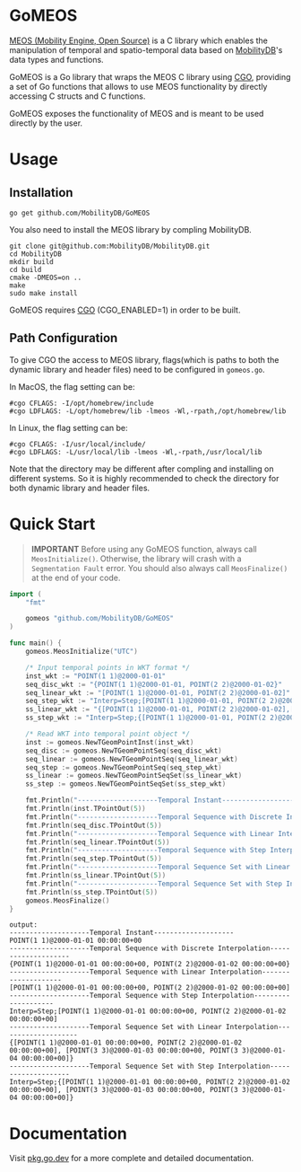 # GoMEOS

[MEOS (Mobility Engine, Open Source)](https://www.libmeos.org/) is a C library which enables the manipulation of
temporal and spatio-temporal data based on [MobilityDB](https://mobilitydb.com/)'s data types and functions.

GoMEOS is a Go library that wraps the MEOS C library using [CGO](https://pkg.go.dev/cmd/cgo), providing a set of Go functions that allows to use MEOS functionality by directly accessing C structs and C functions.

GoMEOS exposes the functionality of MEOS and is meant to be used directly by the user.

# Usage

## Installation
```shell
go get github.com/MobilityDB/GoMEOS
```
You also need to install the MEOS library by compling MobilityDB.
```shell
git clone git@github.com:MobilityDB/MobilityDB.git
cd MobilityDB
mkdir build
cd build
cmake -DMEOS=on ..
make
sudo make install
```
GoMEOS requires [CGO](https://pkg.go.dev/cmd/cgo) (CGO_ENABLED=1) in order to be built.

## Path Configuration
To give CGO the access to MEOS library, flags(which is paths to both the dynamic library and header files) need to be configured in `gomeos.go`.

In MacOS, the flag setting can be:
```shell
#cgo CFLAGS: -I/opt/homebrew/include
#cgo LDFLAGS: -L/opt/homebrew/lib -lmeos -Wl,-rpath,/opt/homebrew/lib
```

In Linux, the flag setting can be:
```shell
#cgo CFLAGS: -I/usr/local/include/
#cgo LDFLAGS: -L/usr/local/lib -lmeos -Wl,-rpath,/usr/local/lib
```
Note that the directory may be different after compling and installing on different systems. So it is highly recommended to check the directory for both dynamic library and header files.

# Quick Start
> **IMPORTANT** Before using any GoMEOS function, always call `MeosInitialize()`. Otherwise, the library will crash with a `Segmentation Fault` error. You should also always call `MeosFinalize()` at the end of your code.

```go
import (
	"fmt"

	gomeos "github.com/MobilityDB/GoMEOS"
)

func main() {
	gomeos.MeosInitialize("UTC")

	/* Input temporal points in WKT format */
	inst_wkt := "POINT(1 1)@2000-01-01"
	seq_disc_wkt := "{POINT(1 1)@2000-01-01, POINT(2 2)@2000-01-02}"
	seq_linear_wkt := "[POINT(1 1)@2000-01-01, POINT(2 2)@2000-01-02]"
	seq_step_wkt := "Interp=Step;[POINT(1 1)@2000-01-01, POINT(2 2)@2000-01-02]"
	ss_linear_wkt := "{[POINT(1 1)@2000-01-01, POINT(2 2)@2000-01-02],[POINT(3 3)@2000-01-03, POINT(3 3)@2000-01-04]}"
	ss_step_wkt := "Interp=Step;{[POINT(1 1)@2000-01-01, POINT(2 2)@2000-01-02],[POINT(3 3)@2000-01-03, POINT(3 3)@2000-01-04]}"

	/* Read WKT into temporal point object */
	inst := gomeos.NewTGeomPointInst(inst_wkt)
	seq_disc := gomeos.NewTGeomPointSeq(seq_disc_wkt)
	seq_linear := gomeos.NewTGeomPointSeq(seq_linear_wkt)
	seq_step := gomeos.NewTGeomPointSeq(seq_step_wkt)
	ss_linear := gomeos.NewTGeomPointSeqSet(ss_linear_wkt)
	ss_step := gomeos.NewTGeomPointSeqSet(ss_step_wkt)

	fmt.Println("--------------------Temporal Instant--------------------")
	fmt.Println(inst.TPointOut(5))
	fmt.Println("--------------------Temporal Sequence with Discrete Interpolation--------------------")
	fmt.Println(seq_disc.TPointOut(5))
	fmt.Println("--------------------Temporal Sequence with Linear Interpolation--------------------")
	fmt.Println(seq_linear.TPointOut(5))
	fmt.Println("--------------------Temporal Sequence with Step Interpolation--------------------")
	fmt.Println(seq_step.TPointOut(5))
	fmt.Println("--------------------Temporal Sequence Set with Linear Interpolation--------------------")
	fmt.Println(ss_linear.TPointOut(5))
	fmt.Println("--------------------Temporal Sequence Set with Step Interpolation--------------------")
	fmt.Println(ss_step.TPointOut(5))
	gomeos.MeosFinalize()
}
```
```
output:
--------------------Temporal Instant--------------------
POINT(1 1)@2000-01-01 00:00:00+00
--------------------Temporal Sequence with Discrete Interpolation--------------------
{POINT(1 1)@2000-01-01 00:00:00+00, POINT(2 2)@2000-01-02 00:00:00+00}
--------------------Temporal Sequence with Linear Interpolation--------------------
[POINT(1 1)@2000-01-01 00:00:00+00, POINT(2 2)@2000-01-02 00:00:00+00]
--------------------Temporal Sequence with Step Interpolation--------------------
Interp=Step;[POINT(1 1)@2000-01-01 00:00:00+00, POINT(2 2)@2000-01-02 00:00:00+00]
--------------------Temporal Sequence Set with Linear Interpolation--------------------
{[POINT(1 1)@2000-01-01 00:00:00+00, POINT(2 2)@2000-01-02 00:00:00+00], [POINT(3 3)@2000-01-03 00:00:00+00, POINT(3 3)@2000-01-04 00:00:00+00]}
--------------------Temporal Sequence Set with Step Interpolation--------------------
Interp=Step;{[POINT(1 1)@2000-01-01 00:00:00+00, POINT(2 2)@2000-01-02 00:00:00+00], [POINT(3 3)@2000-01-03 00:00:00+00, POINT(3 3)@2000-01-04 00:00:00+00]}
```

# Documentation
Visit [pkg.go.dev](https://pkg.go.dev/github.com/MobilityDB/GoMEOS) for a more complete and detailed documentation.